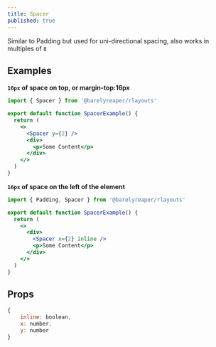 ```yaml
---
title: Spacer 
published: true
---
```


Similar to Padding but used for uni-directional spacing, also works in multiples of `8`

## Examples

**`16px` of space on top, or margin-top:16px**

```jsx
import { Spacer } from '@barelyreaper/rlayouts'

export default function SpacerExample() {
  return (
    <>
      <Spacer y={2} />
      <div>
        <p>Some Content</p>
      </div>
    </>
  )
}
```

**`16px` of space on the left of the element**

```jsx
import { Padding, Spacer } from '@barelyreaper/rlayouts'

export default function SpacerExample() {
  return (
    <>
      <div>
        <Spacer x={2} inline />
        <p>Some Content</p>
      </div>
    </>
  )
}
```

## Props

```js
{
    inline: boolean,
    x: number,
    y: number
}
```